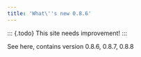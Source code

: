 ```yaml
---
title: 'What\''s new 0.8.6'
---
```


::: {.todo}
This site needs improvement!
:::

See here, contains version 0.8.6, 0.8.7, 0.8.8

